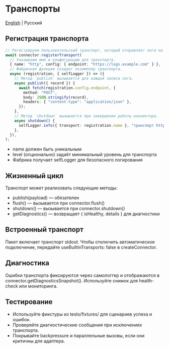 # Транспорты

[English](../en/transports.md) | Русский

## Регистрация транспорта

```ts
// Регистрируем пользовательский транспорт, который отправляет логи на HTTP-эндпоинт.
await connector.registerTransport(
  // Указываем имя и конфигурацию для транспорта.
  { name: "http", config: { endpoint: "https://logs.example.com" } },
  // Фабричная функция создает экземпляр транспорта.
  async (registration, { selfLogger }) => ({
    // Метод `publish` вызывается для каждой записи лога.
    async publish({ record }) {
      await fetch(registration.config.endpoint, {
        method: "POST",
        body: JSON.stringify(record),
        headers: { "content-type": "application/json" },
      });
    },
    // Метод `shutdown` вызывается при завершении работы коннектора.
    async shutdown() {
      selfLogger.info({ transport: registration.name }, "транспорт http остановлен");
    },
  }),
);
```

- name должен быть уникальным
- level (опционально) задаёт минимальный уровень для транспорта
- Фабрика получает selfLogger для безопасного логирования

## Жизненный цикл

Транспорт может реализовать следующие методы:

- publish(payload) — обязателен
- flush() — вызывается при connector.flush()
- shutdown() — вызывается при connector.shutdown()
- getDiagnostics() — возвращает { isHealthy, details } для диагностики

## Встроенный транспорт

Пакет включает транспорт stdout. Чтобы отключить автоматическое подключение, передайте useBuiltinTransports: false в createConnector.

## Диагностика

Ошибки транспорта фиксируются через самологгер и отображаются в connector.getDiagnosticsSnapshot(). Используйте снимок для health-check или мониторинга.

## Тестирование

- Используйте фикстуры из tests/fixtures/ для сценариев успеха и ошибок.
- Проверяйте диагностические сообщения при исключениях транспорта.
- Покрывайте backpressure и параллельные вызовы, если они критичны для адаптера.
